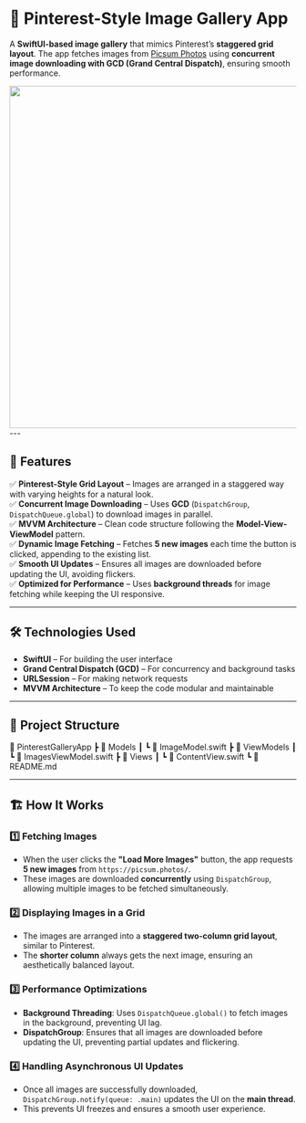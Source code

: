 # 📌 Pinterest-Style Image Gallery App  

A **SwiftUI-based image gallery** that mimics Pinterest’s **staggered grid layout**. The app fetches images from [Picsum Photos](https://picsum.photos/) using **concurrent image downloading with GCD (Grand Central Dispatch)**, ensuring smooth performance.  

<img src="[https://user-images.githubusercontent.com/0000000/placeholder.png](https://github.com/user-attachments/assets/253b76f1-aa02-4dd8-beed-c4abc90b6307)" width="600"/>
---

## 🎯 Features  

✅ **Pinterest-Style Grid Layout** – Images are arranged in a staggered way with varying heights for a natural look.  
✅ **Concurrent Image Downloading** – Uses **GCD** (`DispatchGroup`, `DispatchQueue.global`) to download images in parallel.  
✅ **MVVM Architecture** – Clean code structure following the **Model-View-ViewModel** pattern.  
✅ **Dynamic Image Fetching** – Fetches **5 new images** each time the button is clicked, appending to the existing list.  
✅ **Smooth UI Updates** – Ensures all images are downloaded before updating the UI, avoiding flickers.  
✅ **Optimized for Performance** – Uses **background threads** for image fetching while keeping the UI responsive.  

---

## 🛠 Technologies Used  

- **SwiftUI** – For building the user interface  
- **Grand Central Dispatch (GCD)** – For concurrency and background tasks  
- **URLSession** – For making network requests  
- **MVVM Architecture** – To keep the code modular and maintainable  

---

## 📂 Project Structure 
📂 PinterestGalleryApp 
┣ 📂 Models
┃ ┗ 📄 ImageModel.swift
┣ 📂 ViewModels
┃ ┗ 📄 ImagesViewModel.swift
┣ 📂 Views
┃ ┗ 📄 ContentView.swift
┗ 📄 README.md

---

## 🏗 How It Works  

### **1️⃣ Fetching Images**  
- When the user clicks the **"Load More Images"** button, the app requests **5 new images** from `https://picsum.photos/`.  
- These images are downloaded **concurrently** using `DispatchGroup`, allowing multiple images to be fetched simultaneously.  

### **2️⃣ Displaying Images in a Grid**  
- The images are arranged into a **staggered two-column grid layout**, similar to Pinterest.  
- The **shorter column** always gets the next image, ensuring an aesthetically balanced layout.  

### **3️⃣ Performance Optimizations**  
- **Background Threading**: Uses `DispatchQueue.global()` to fetch images in the background, preventing UI lag.  
- **DispatchGroup**: Ensures that all images are downloaded before updating the UI, preventing partial updates and flickering.  

### **4️⃣ Handling Asynchronous UI Updates**  
- Once all images are successfully downloaded, `DispatchGroup.notify(queue: .main)` updates the UI on the **main thread**.  
- This prevents UI freezes and ensures a smooth user experience.  

